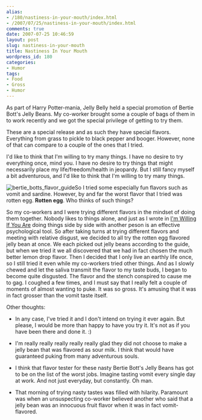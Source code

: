```yaml
---
alias:
- /180/nastiness-in-your-mouth/index.html
- /2007/07/25/nastiness-in-your-mouth/index.html
comments: true
date: 2007-07-25 10:46:59
layout: post
slug: nastiness-in-your-mouth
title: Nastiness In Your Mouth
wordpress_id: 180
categories:
- Humor
tags:
- Food
- Gross
- Humor
---
```


As part of Harry Potter-mania, Jelly Belly held a special promotion of Bertie Bott's Jelly Beans.  My co-worker brought some a couple of bags of them in to work recently and we got the special privilege of getting to try them.

These are a special release and as such they have special flavors.  Everything from grass to pickle to black pepper and booger.  However, none of that can compare to a couple of the ones that I tried.

I'd like to think that I'm willing to try many things.  I have no desire to try everything once, mind you.  I have no desire to try things that might necessarily place my life/freedom/health in jeopardy.  But I still fancy myself a bit adventurous, and I'd like to think that I'm willing to try many things.

![bertie_botts_flavor_guide](http://farm2.static.flickr.com/1391/896714327_fc561b0d3c_o.jpg)So I tried some especially fun flavors such as vomit and sardine.  However, by and far the worst flavor that I tried was rotten egg.  **Rotten egg**.  Who thinks of such things?

So my co-workers and I were trying different flavors in the mindset of doing them together.  Nobody likes to things alone, and just as I wrote in [I'm Willing If You Are](http://www.goingthewongway.com/2007/04/12/im-willing-if-you-are/) doing things side by side with another peson is an effective psychological tool.  So after taking turns at trying different flavors and meeting with relative disgust, we decided to all try the rotten egg flavored jelly bean at once.  We each picked out jelly beans according to the guide, but when we tried it we all discovered that we had in fact chosen the much better lemon drop flavor.  Then I decided that I only live an earthly life once, so I still tried it even while my co-workers tried other things.  And as I slowly chewed and let the saliva transmit the flavor to my taste buds, I began to become quite disgusted.  The flavor and the stench conspired to cause me to gag.  I coughed a few times, and I must say that I really felt a couple of moments of almost wanting to puke.  It was so gross.  It's amusing that it was in fact grosser than the vomit taste itself.

Other thoughts:




  * In any case, I've tried it and I don't intend on trying it ever again.  But please, I would be more than happy to have you try it.  It's not as if you have been there and done it.  :)


  * I'm really really really really really glad they did not choose to make a jelly bean that was flavored as sour milk.  I think that would have guaranteed puking from many adventurous souls.


  * I think that flavor tester for these nasty Bertie Bott's Jelly Beans has got to be on the list of the worst jobs.  Imagine tasting vomit every single day at work.  And not just everyday, but constantly.  Oh man.


  * That morning of trying nasty tastes was filled with hilarity.  Paramount was when an unsuspecting co-worker believed another who said that a jelly bean was an innocuous fruit flavor when it was in fact vomit-flavored.



